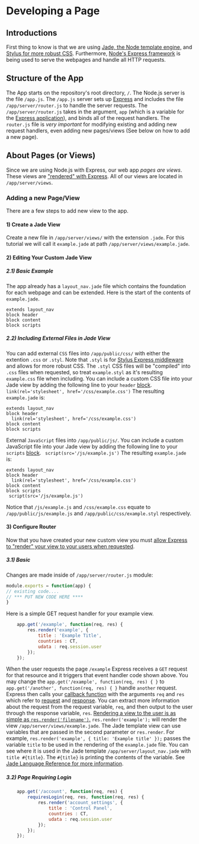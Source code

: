 # Developing a Page

## Introductions
First thing to know is that we are using [Jade, the Node template engine,](http://jade-lang.com/) and [Stylus for more robust CSS](http://learnboost.github.io/stylus/docs/middleware.html).
Furthermore, [Node's Express framework]([http://expressjs.com/) is being used to serve the webpages and handle all HTTP requests.

## Structure of the App
The App starts on the repository's root directory, `/`. The Node.js server is the file `/app.js`.
The `/app.js` server sets up [Express](http://expressjs.com/) and includes the file `/app/server/router.js` to handle the server requests.
The `/app/server/router.js` takes in the argument, `app` (which is a variable for the [Express application](http://expressjs.com/api.html)), and binds all of the request handlers.
The `router.js` file is *very important* for modifying existing and adding new request handlers, even adding new pages/views (See below on how to add a new page).

## About Pages (or Views)
Since we are using Node.js with Express, our web app *pages are views*. 
These views are ["rendered" with Express](http://expressjs.com/api.html#app.render).
All of our views are located in `/app/server/views`. 

### Adding a new Page/View
There are a few steps to add new view to the app.
#### 1) Create a Jade View
Create a new file in `/app/server/views/` with the extension `.jade`.
For this tutorial we will call it `example.jade` at path `/app/server/views/example.jade`.
#### 2) Editing Your Custom Jade View
##### 2.1) Basic Example
The app already has a `layout_nav.jade` file which contains the foundation for each webpage and can be extended.
Here is the start of the contents of `example.jade`.
```jade
extends layout_nav
block header
block content
block scripts
```
##### 2.2) Including External Files in Jade View
You can add external `CSS` files into `/app/public/css/` with either the extention `.css` or `.styl`. 
Note that `.styl` is for [Stylus Express middleware](http://learnboost.github.io/stylus/) and allows for more robust CSS. 
The `.styl` CSS files will be "compiled" into `.css` files when requested, so treat `example.styl` as it's resulting `example.css` file when including.
You can include a custom CSS file into your Jade view by adding the following line to your `header` [block](http://www.devthought.com/code/use-jade-blocks-not-layouts/).
` link(rel='stylesheet', href='/css/example.css')`
The resulting `example.jade` is:
```jade
extends layout_nav
block header
  link(rel='stylesheet', href='/css/example.css')
block content
block scripts
```
External `JavaScript` files into `/app/public/js/`. 
You can include a custom JavaScript file into your Jade view by adding the following line to your `scripts` [block](http://www.devthought.com/code/use-jade-blocks-not-layouts/).
` script(src='/js/example.js')`
The resulting `example.jade` is:
```jade
extends layout_nav
block header
  link(rel='stylesheet', href='/css/example.css')
block content
block scripts
 script(src='/js/example.js')
```
Notice that `/js/example.js` and `/css/example.css` equate to `/app/public/js/example.js` and `/app/public/css/example.styl` respectively.

#### 3) Configure Router
Now that you have created your new custom view you must [allow Express to "render" your view to your users when requested](http://expressjs.com/api.html#app.render).
##### 3.1) Basic
Changes are made inside of `/app/server/router.js` module:
```javascript
module.exports = function(app) {
// existing code....
// *** PUT NEW CODE HERE ****
}
```
Here is a simple GET request handler for your example view. 
```javascript
	app.get('/example', function(req, res) {
		res.render('example', {
			title : 'Example Title',
			countries : CT,
			udata : req.session.user
		});
	});
```
When the user requests the page `/example` Express receives a `GET` request for that resource and it triggers that event handler code shown above.
You may change the `app.get('/example', function(req, res) { }` to `app.get('/another', function(req, res) { }` handle `another` request.
Express then calls your [callback function](http://stackoverflow.com/a/9644980) with the arguments `req` and `res` which refer to [request](http://expressjs.com/api.html#req.params) and [response](http://expressjs.com/api.html#res.status).
You can extract more information about the request from the request variable, `req`, and then output to the user through the response variable, `res`.
[Rendering a view to the user is as simple as `res.render('filename')`.](http://expressjs.com/api.html#res.render)
`res.render('example');` will render the view `/app/server/views/example.jade`.
The Jade template view can use variables that are passed in the second parameter or `res.render`.
For example, `res.render('example', { title: 'Example title' });` passes the variable `title` to be used in the rendering of the `example.jade` file.
You can see where it is used in the Jade template `/app/server/layout_nav.jade` with `title #{title}`.
The `#{title}` is printing the contents of the variable. See [Jade Language Reference for more information](http://jade-lang.com/reference/).
##### 3.2) Page Requiring Login

```javascript
	app.get('/account', function(req, res) {
		requiresLogin(req, res, function(req, res) {
			res.render('account_settings', {
				title : 'Control Panel',
				countries : CT,
				udata : req.session.user
			});
		});
	});
```
